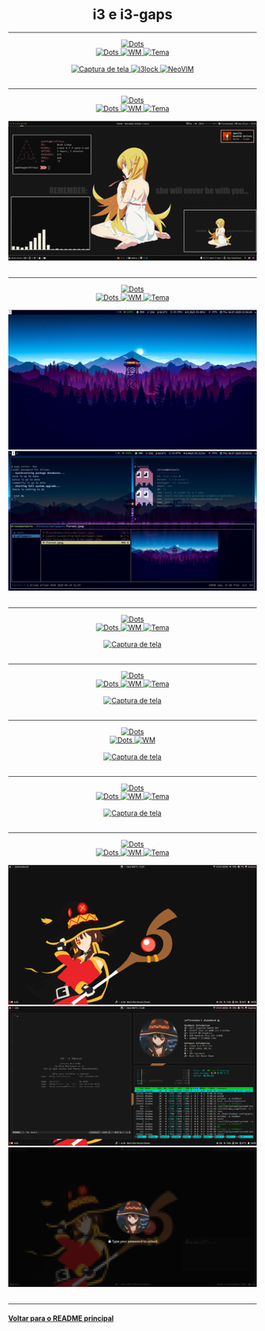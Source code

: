 <h1 align="center">i3 e i3-gaps</h1>


---

<div align="center">
  <a href="https://github.com/fffranks">
    <img alt="Dots" src="https://img.shields.io/badge/usuário-fffranks-%2322252f?style=for-the-badge" />
  </a>
  <br/>
  <a href="https://github.com/fffranks/dotfiles">
    <img alt="Dots" src="https://img.shields.io/badge/dots-%2322252f?style=for-the-badge" />
  </a>
  <a href="https://github.com/Airblader/i3">
    <img alt="WM" src="https://img.shields.io/badge/WM-i3gaps-%2322252f?style=for-the-badge" />
  </a>
  <a href="https://github.com/fffranks">
    <img alt="Tema" src="https://img.shields.io/badge/tema-custom-%2322252f?style=for-the-badge" />
  </a>
  <br/><br/>
  <a href="https://github.com/fffranks/dotfiles/tree/master/.config/i3/config">
    <img alt="Captura de tela" src="https://github.com/fffranks/dotfiles/blob/master/screenshots/i3-anonimos.png" />
    <img alt="i3lock" src="https://github.com/fffranks/dotfiles/blob/master/screenshots/lock-anonimos.png" />
    <img alt="NeoVIM" src="https://github.com/fffranks/dotfiles/blob/master/screenshots/NeoVIM-anonimos.png" />
  </a>
  <br/><br/>
</div>

---

<div align="center">
  <a href="https://github.com/pedrkw">
    <img alt="Dots" src="https://img.shields.io/badge/usuário-pedrkw-%2322252f?style=for-the-badge" />
  </a>
  <br/>
  <a href="https://github.com/pedrkw/dotfiles">
    <img alt="Dots" src="https://img.shields.io/badge/dots-%2322252f?style=for-the-badge" />
  </a>
  <a href="https://github.com/Airblader/i3">
    <img alt="WM" src="https://img.shields.io/badge/WM-i3gaps-%2322252f?style=for-the-badge" />
  </a>
  <a href="https://github.com/dylanaraps/pywal">
    <img alt="Tema" src="https://img.shields.io/badge/tema-pywal-%2322252f?style=for-the-badge" />
  </a>
  <br/><br/>
  <a href="https://github.com/pedrkw/dotfiles/blob/master/.config/i3/config">
   <img alt="Captura de tela" src="https://github.com/pedrkw/dotfiles/blob/master/Imagens/screenshots/i3config.png" />
  </a>
  <br/><br/>
</div>

---

<div align="center">
  <a href="https://github.com/alisonamerico">
    <img alt="Dots" src="https://img.shields.io/badge/usuário-alisonamerico-%2322252f?style=for-the-badge" />
  </a>
  <br/>
  <a href="https://github.com/alisonamerico/dotfiles">
    <img alt="Dots" src="https://img.shields.io/badge/dots-%2322252f?style=for-the-badge" />
  </a>
  <a href="https://github.com/Airblader/i3">
    <img alt="WM" src="https://img.shields.io/badge/WM-i3gaps-%2322252f?style=for-the-badge" />
  </a>
  <a href="https://github.com/alisonamerico/dotfiles">
    <img alt="Tema" src="https://img.shields.io/badge/tema-Purple_Mountain-%2322252f?style=for-the-badge" />
  </a>
  <br/><br/>
  <a href="https://github.com/alisonamerico/dotfiles/blob/master/.config/i3/config">
    <img alt="Captura de tela" src="https://github.com/alisonamerico/dotfiles/blob/master/.images/desktop.png" />
    <img alt="Terminais" src="https://github.com/alisonamerico/dotfiles/blob/master/.images/terminals.png" />
  </a>
  <br/><br/>
</div>

---

<div align="center">
  <a href="https://gitlab.com/nwildner">
    <img alt="Dots" src="https://img.shields.io/badge/usuário-nwildner-%2322252f?style=for-the-badge" />
  </a>
  <br/>
  <a href="https://gitlab.com/nwildner/dotfiles">
    <img alt="Dots" src="https://img.shields.io/badge/dots-%2322252f?style=for-the-badge" />
  </a>
  <a href="https://github.com/Airblader/i3">
    <img alt="WM" src="https://img.shields.io/badge/WM-i3gaps-%2322252f?style=for-the-badge" />
  </a>
  <a href="https://github.com/altercation/solarized">
    <img alt="Tema" src="https://img.shields.io/badge/tema-solarized-%2322252f?style=for-the-badge" />
  </a>
  <br/><br/>
  <a href="https://gitlab.com/nwildner/dotfiles/-/blob/master/home/nwildner/.config/i3/config">
    <img alt="Captura de tela" src="https://gitlab.com/nwildner/dotfiles/-/raw/master/Screenshot.png" />
  </a>
  <br/><br/>
</div>

---

<div align="center">
  <a href="https://github.com/overlock1">
    <img alt="Dots" src="https://img.shields.io/badge/usuário-overlock1-%2322252f?style=for-the-badge" />
  </a>
  <br/>
  <a href="https://github.com/overlock1/Dotfiles">
    <img alt="Dots" src="https://img.shields.io/badge/dots-%2322252f?style=for-the-badge" />
  </a>
  <a href="https://github.com/Airblader/i3">
    <img alt="WM" src="https://img.shields.io/badge/WM-i3gaps-%2322252f?style=for-the-badge" />
  </a>
  <a href="https://github.com/overlock1/Dotfiles">
    <img alt="Tema" src="https://img.shields.io/badge/tema-custom-%2322252f?style=for-the-badge" />
  </a>
  <br/><br/>
  <a href="https://github.com/overlock1/Dotfiles/blob/master/.config/i3-gaps/i3/config">
    <img alt="Captura de tela" src="https://github.com/overlock1/Dotfiles/blob/master/.config/i3-gaps/2020-08-19_i3-gaps_1366x768.png" />
  </a>
  <br/><br/>
</div>

---

<div align="center">
  <a href="https://github.com/marcospb19">
    <img alt="Dots" src="https://img.shields.io/badge/usuário-marcospb19-%2322252f?style=for-the-badge" />
  </a>
  <br/>
  <a href="https://github.com/marcospb19/dotfiles">
    <img alt="Dots" src="https://img.shields.io/badge/dots-%2322252f?style=for-the-badge" />
  </a>
  <a href="https://github.com/Airblader/i3">
    <img alt="WM" src="https://img.shields.io/badge/WM-i3gaps-%2322252f?style=for-the-badge" />
  </a>
  <br/><br/>
  <a href="https://github.com/overlock1/i3-gaps/blob/master/i3/config">
    <img alt="Captura de tela" src="https://i.imgur.com/F0D8jUk.png" />
  </a>
  <br/><br/>
</div>

---

<div align="center">
  <a href="https://gitlab.com/cruzjp">
    <img alt="Dots" src="https://img.shields.io/badge/usuário-cruzjp-%2322252f?style=for-the-badge" />
  </a>
  <br/>
  <a href="https://gitlab.com/cruzjp/my-dotfiles">
    <img alt="Dots" src="https://img.shields.io/badge/dots-%2322252f?style=for-the-badge" />
  </a>
  <a href="https://github.com/Airblader/i3">
    <img alt="WM" src="https://img.shields.io/badge/WM-i3gaps-%2322252f?style=for-the-badge" />
  </a>
  <a href="https://github.com/dylanaraps/pywal">
    <img alt="Tema" src="https://img.shields.io/badge/tema-pywal-%2322252f?style=for-the-badge" />
  </a>
  <br/><br/>
  <a href="https://gitlab.com/cruzjp/my-dotfiles/-/blob/master/i3_i3status-rust/config">
    <img alt="Captura de tela" src="https://gitlab.com/cruzjp/my-dotfiles/-/raw/master/i3_i3status-rust/i3.png" />
  </a>
  <br/><br/>
</div>

---

<div align="center">
  <a href="https://github.com/jeffinshadow">
    <img alt="Dots" src="https://img.shields.io/badge/usuário-jeffinshadow-%2322252f?style=for-the-badge" />
  </a>
  <br/>
  <a href="https://github.com/jeffinshadow/i3-dotfiles">
    <img alt="Dots" src="https://img.shields.io/badge/dots-%2322252f?style=for-the-badge" />
  </a>
  <a href="https://github.com/Airblader/i3">
    <img alt="WM" src="https://img.shields.io/badge/WM-i3gaps-%2322252f?style=for-the-badge" />
  </a>
  <a href="https://github.com/nana-4/materia-theme">
    <img alt="Tema" src="https://img.shields.io/badge/tema-materia-%2322252f?style=for-the-badge" />
  </a>
  <br/><br/>
  <a href="https://github.com/jeffinshadow/i3-dotfiles/blob/master/.config/i3/config">
    <img alt="Captura de tela" src="https://raw.githubusercontent.com/jeffinshadow/i3-dotfiles/master/readmepictures/i3polybar.png" />
    <img alt="urxvt" src="https://raw.githubusercontent.com/jeffinshadow/i3-dotfiles/master/readmepictures/urxvt.png" />
    <img alt="urxvt" src="https://raw.githubusercontent.com/jeffinshadow/i3-dotfiles/master/readmepictures/i3lock.png" />
  </a>
  <br/><br/>
</div>

---

#### [Voltar para o README principal](https://github.com/unixwmbr/unixwmbr)
